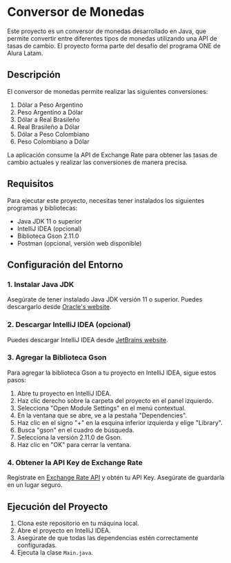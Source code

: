 # Conversor de Monedas

Este proyecto es un conversor de monedas desarrollado en Java, que permite convertir entre diferentes tipos de monedas utilizando una API de tasas de cambio. El proyecto forma parte del desafío del programa ONE de Alura Latam.

## Descripción

El conversor de monedas permite realizar las siguientes conversiones:
1. Dólar a Peso Argentino
2. Peso Argentino a Dólar
3. Dólar a Real Brasileño
4. Real Brasileño a Dólar
5. Dólar a Peso Colombiano
6. Peso Colombiano a Dólar

La aplicación consume la API de Exchange Rate para obtener las tasas de cambio actuales y realizar las conversiones de manera precisa.

## Requisitos

Para ejecutar este proyecto, necesitas tener instalados los siguientes programas y bibliotecas:

- Java JDK 11 o superior
- IntelliJ IDEA (opcional)
- Biblioteca Gson 2.11.0
- Postman (opcional, versión web disponible)

## Configuración del Entorno

### 1. Instalar Java JDK

Asegúrate de tener instalado Java JDK versión 11 o superior. Puedes descargarlo desde [Oracle's website](https://www.oracle.com/java/technologies/javase-jdk11-downloads.html).

### 2. Descargar IntelliJ IDEA (opcional)

Puedes descargar IntelliJ IDEA desde [JetBrains website](https://www.jetbrains.com/idea/download/).

### 3. Agregar la Biblioteca Gson

Para agregar la biblioteca Gson a tu proyecto en IntelliJ IDEA, sigue estos pasos:

1. Abre tu proyecto en IntelliJ IDEA.
2. Haz clic derecho sobre la carpeta del proyecto en el panel izquierdo.
3. Selecciona "Open Module Settings" en el menú contextual.
4. En la ventana que se abre, ve a la pestaña "Dependencies".
5. Haz clic en el signo "+" en la esquina inferior izquierda y elige "Library".
6. Busca "gson" en el cuadro de búsqueda.
7. Selecciona la versión 2.11.0 de Gson.
8. Haz clic en "OK" para cerrar la ventana.

### 4. Obtener la API Key de Exchange Rate

Regístrate en [Exchange Rate API](https://www.exchangerate-api.com/) y obtén tu API Key. Asegúrate de guardarla en un lugar seguro.

## Ejecución del Proyecto

1. Clona este repositorio en tu máquina local.
2. Abre el proyecto en IntelliJ IDEA.
3. Asegúrate de que todas las dependencias estén correctamente configuradas.
4. Ejecuta la clase `Main.java`.



